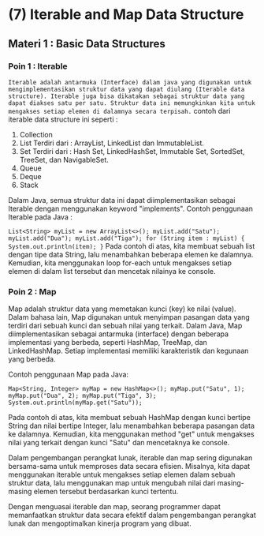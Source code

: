 # (7) Iterable and Map Data Structure 
## Materi 1 : Basic Data Structures
### Poin 1 : Iterable
`Iterable adalah antarmuka (Interface) dalam java yang digunakan untuk mengimplementasikan struktur data yang dapat diulang (Iterable data structure). Iterable juga bisa dikatakan sebagai struktur data yang dapat diakses satu per satu. Struktur data ini memungkinkan kita untuk mengakses setiap elemen di dalamnya secara terpisah.`
contoh dari iterable data structure ini seperti :
1. Collection
2. List
Terdiri dari : ArrayList, LinkedList dan ImmutableList.
3. Set
Terdiri dari : Hash Set, LinkedHashSet, Immutable Set, SortedSet, TreeSet, dan NavigableSet.
4. Queue
5. Deque
6. Stack

Dalam Java, semua struktur data ini dapat diimplementasikan sebagai Iterable dengan menggunakan keyword "implements".
Contoh penggunaan Iterable pada Java :

`List<String> myList = new ArrayList<>();
myList.add("Satu");
myList.add("Dua");
myList.add("Tiga");
for (String item : myList) {
System.out.println(item);
}`
Pada contoh di atas, kita membuat sebuah list dengan tipe data String, lalu menambahkan beberapa elemen ke dalamnya. Kemudian, kita menggunakan loop for-each untuk mengakses setiap elemen di dalam list tersebut dan mencetak nilainya ke console.

### Poin 2 : Map
Map adalah struktur data yang memetakan kunci (key) ke nilai (value). Dalam bahasa lain, Map digunakan untuk menyimpan pasangan data yang terdiri dari sebuah kunci dan sebuah nilai yang terkait.
Dalam Java, Map diimplementasikan sebagai antarmuka (interface) dengan beberapa implementasi yang berbeda, seperti HashMap, TreeMap, dan LinkedHashMap. Setiap implementasi memiliki karakteristik dan kegunaan yang berbeda.

Contoh penggunaan Map pada Java:

`Map<String, Integer> myMap = new HashMap<>();
myMap.put("Satu", 1);
myMap.put("Dua", 2);
myMap.put("Tiga", 3);
System.out.println(myMap.get("Satu"));`

Pada contoh di atas, kita membuat sebuah HashMap dengan kunci bertipe String dan nilai bertipe Integer, lalu menambahkan beberapa pasangan data ke dalamnya. Kemudian, kita menggunakan method "get" untuk mengakses nilai yang terkait dengan kunci "Satu" dan mencetaknya ke console.

Dalam pengembangan perangkat lunak, iterable dan map sering digunakan bersama-sama untuk memproses data secara efisien. Misalnya, kita dapat menggunakan iterable untuk mengakses setiap elemen dalam sebuah struktur data, lalu menggunakan map untuk mengubah nilai dari masing-masing elemen tersebut berdasarkan kunci tertentu.

Dengan menguasai iterable dan map, seorang programmer dapat memanfaatkan struktur data secara efektif dalam pengembangan perangkat lunak dan mengoptimalkan kinerja program yang dibuat.